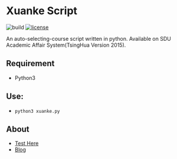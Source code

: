 # Xuanke Script
![build](https://api.travis-ci.org/Bluefissure/XuankeScript.svg?branch=master)
[![license](https://img.shields.io/badge/license-GPL-blue.svg)](https://github.com/Bluefissure/XuankeScript/blob/master/LICENSE)


An auto-selecting-course script written in python. Available on SDU Academic Affair System(TsingHua Version 2015).

## Requirement
- Python3

## Use:

- `python3 xuanke.py`

## About
- [Test Here](http://bkjwxk.sdu.edu.cn/ "Title")
- [Blog](https://bluefissure.com/archives/194 "Title")
